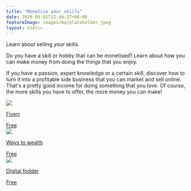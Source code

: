```yaml
---
title: "Monetise your skills"
date: 2020-09-01T12:49:27+06:00
featureImage: images/ma/placeholder.jpeg
layout: static
---
```


Learn about selling your skills.

Do you have a skill or hobby that can be monetised? Learn about how you can make money from doing the things that you enjoy.

If you have a passion, expert knowledge or a certain skill, discover how to turn it into a profitable side business that you can market and sell online. That's a pretty good income for doing something that you love. Of course, the more skills you have to offer, the more money you can make!

<a class="ma-link" href="https://www.fiverr.com/"><div class="ma-card ma-card-Wealth"><div class="ma-icon"><img src ="/images/icon-check.png"/></div><div class="ma-name"><p>Fiverr</p></div><div class="ma-paid-text"><span>Free</span></div></div></a><a class="ma-link" href="https://www.thewaystowealth.com/make-money/fiverr/"><div class="ma-card ma-card-Wealth"><div class="ma-icon"><img src ="/images/icon-check.png"/></div><div class="ma-name"><p>Ways to wealth</p></div><div class="ma-paid-text"><span>Free</span></div></div></a><a class="ma-link" href="https://www.digitalfodder.com/how-to-make-money-on-fiverr/"><div class="ma-card ma-card-Wealth"><div class="ma-icon"><img src ="/images/icon-check.png"/></div><div class="ma-name"><p>Digital fodder</p></div><div class="ma-paid-text"><span>Free</span></div></div></a>  

<br/><br/>






